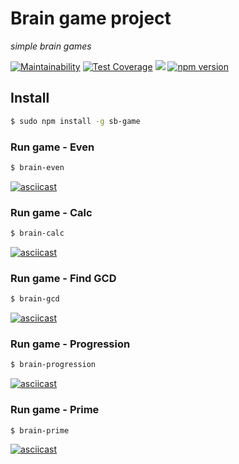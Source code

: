 # Brain game project
*simple brain games*

[![Maintainability](https://api.codeclimate.com/v1/badges/a939e57ff2f3cf58499a/maintainability)](https://codeclimate.com/github/corsicanec82/project-lvl1-s474/maintainability)
[![Test Coverage](https://api.codeclimate.com/v1/badges/a939e57ff2f3cf58499a/test_coverage)](https://codeclimate.com/github/corsicanec82/project-lvl1-s474/test_coverage)
![](https://github.com/corsicanec82/project-lvl1-s474/workflows/CI/badge.svg)
[![npm version](https://badge.fury.io/js/sb-game.svg)](https://badge.fury.io/js/sb-game)

## Install
```sh
$ sudo npm install -g sb-game
```
### Run game - Even
```sh
$ brain-even
```

[![asciicast](https://asciinema.org/a/LOOMnVfximmtgRK24kEevRESp.svg)](https://asciinema.org/a/LOOMnVfximmtgRK24kEevRESp)
### Run game - Calc
```sh
$ brain-calc
```

[![asciicast](https://asciinema.org/a/ZUCHC64QcRzcdftbdPzHHMJ8G.svg)](https://asciinema.org/a/ZUCHC64QcRzcdftbdPzHHMJ8G)
### Run game - Find GCD
```sh
$ brain-gcd
```

[![asciicast](https://asciinema.org/a/RE7q4iOWu7WT1d0ltuUfPzjcQ.svg)](https://asciinema.org/a/RE7q4iOWu7WT1d0ltuUfPzjcQ)
### Run game - Progression
```sh
$ brain-progression
```

[![asciicast](https://asciinema.org/a/D5dzuvgUn4TqxhfJVtvFt4NUN.svg)](https://asciinema.org/a/D5dzuvgUn4TqxhfJVtvFt4NUN)
### Run game - Prime
```sh
$ brain-prime
```

[![asciicast](https://asciinema.org/a/1C7ry89ykUn52hKVAea7Hcncp.svg)](https://asciinema.org/a/1C7ry89ykUn52hKVAea7Hcncp)